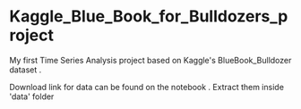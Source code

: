 # Kaggle_Blue_Book_for_Bulldozers_project
My first Time Series Analysis project based on Kaggle's BlueBook_Bulldozer dataset . 

Download link for data can be found on the notebook .
Extract them inside 'data' folder
